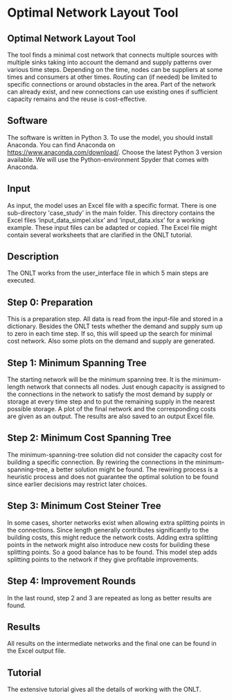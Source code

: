 # Optimal Network Layout Tool

## Optimal Network Layout Tool
The tool finds a minimal cost network that connects multiple sources with multiple sinks taking into account the demand and supply patterns over various time steps. Depending on the time, nodes can be suppliers at some times and consumers at other times. Routing can (if needed) be limited to specific connections or around obstacles in the area. Part of the network can already exist, and new connections can use existing ones if sufficient capacity remains and the reuse is cost-effective.  

## Software
The software is written in Python 3. To use the model, you should install Anaconda. You can find Anaconda on https://www.anaconda.com/download/. Choose the latest Python 3 version available. We will use the Python-environment Spyder that comes with Anaconda.

## Input
As input, the model uses an Excel file with a specific format. There is one sub-directory 'case_study'  in the main folder. This directory contains the Excel files ‘input_data_simpel.xlsx’ and  ‘input_data.xlsx’ for a working example. These input files can be adapted or copied.
The Excel file might contain several worksheets that are clarified in the ONLT tutorial.


## Description
The ONLT works from the user_interface file in which 5 main steps are executed. 

## Step 0: Preparation
This is a preparation step. All data is read from the input-file and stored in a dictionary. Besides the ONLT tests whether the demand and supply sum up to zero in each time step. If so, this will speed up the search for minimal cost network. Also some plots on the demand and supply are generated. 

## Step 1: Minimum Spanning Tree
The starting network will be the minimum spanning tree. It is the minimum-length network that connects all nodes. Just enough capacity is assigned to the connections in the network to satisfy the most demand by supply or storage at every time step and to put the remaining supply in the nearest possible storage. A plot of the final network and the corresponding costs are given as an output. The results are also saved to an output Excel file.

## Step 2: Minimum Cost Spanning Tree
The minimum-spanning-tree solution did not consider the capacity cost for building a specific connection. By rewiring the connections in the minimum-spanning-tree, a better solution might be found. The rewiring process is a heuristic process and does not guarantee the optimal solution to be found since earlier decisions may restrict later choices.  

## Step 3: Minimum Cost Steiner Tree
In some cases, shorter networks exist when allowing extra splitting points in the connections. Since length generally contributes significantly to the building costs, this might reduce the network costs. Adding extra splitting points in the network might also introduce new costs for building these splitting points. So a good balance has to be found.
This model step adds splitting points to the network if they give profitable improvements. 

## Step 4: Improvement Rounds
In the last round, step 2 and 3 are repeated as long as better results are found.

## Results
All results on the intermediate networks and the final one can be found in the Excel output file. 

## Tutorial
The extensive tutorial gives all the details of working with the ONLT.